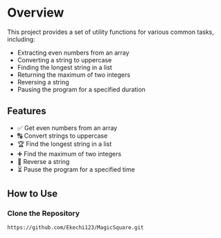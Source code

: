 # Overview 

This project provides a set of utility functions for various common tasks, including:

- Extracting even numbers from an array
- Converting a string to uppercase
- Finding the longest string in a list
- Returning the maximum of two integers
- Reversing a string
- Pausing the program for a specified duration

## Features

- ✅ Get even numbers from an array
- 🔠 Convert strings to uppercase
- 🏆 Find the longest string in a list
- ➕ Find the maximum of two integers
- 🔄 Reverse a string
- ⏳ Pause the program for a specified time

## How to Use

### Clone the Repository

```bash
https://github.com/Ekechi123/MagicSquare.git
